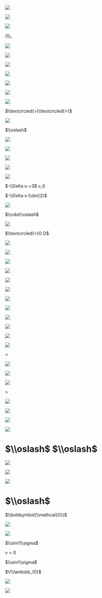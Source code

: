![](https://www.nta.go.jp/tmp/b1b6847a-fdae-4be2-992a-677d8ed09b85/images/368a7235cd441e4d147722bd781a0967e90ae279ac8cdbe39299bd9b79eab743.jpg)

![](https://www.nta.go.jp/tmp/b1b6847a-fdae-4be2-992a-677d8ed09b85/images/16d3bac3cddd68c21454bf42da0e8b5b654d95c8895431f2084ae6e3c6ff74e6.jpg)

![](https://www.nta.go.jp/tmp/b1b6847a-fdae-4be2-992a-677d8ed09b85/images/163e956ce92245e9fbe4f05468b67c626fbcf150083f15d09c9c234067d5c854.jpg)

$(1)。$

![](https://www.nta.go.jp/tmp/b1b6847a-fdae-4be2-992a-677d8ed09b85/images/216ed5c4c315d31a9b4d9333ed087db1e9a074eef2be89787e4508ffe5660a29.jpg)

![](https://www.nta.go.jp/tmp/b1b6847a-fdae-4be2-992a-677d8ed09b85/images/54000ee4def7bba07dc5ef8b258e70f7e812ce34fad90f59d47e762f10e931a6.jpg)

![](https://www.nta.go.jp/tmp/b1b6847a-fdae-4be2-992a-677d8ed09b85/images/2c52ae62651d6ad54f00729933b721c65c6a0b7e19e810ee743aca1b1eba9c8d.jpg)

![](https://www.nta.go.jp/tmp/b1b6847a-fdae-4be2-992a-677d8ed09b85/images/7396271d1ec234abd10ee0f834730525c9c167f2583ca5d20d974d7f6c10a35a.jpg)

![](https://www.nta.go.jp/tmp/b1b6847a-fdae-4be2-992a-677d8ed09b85/images/b535d68a60df0c11b9e7069ad393b5037309eb60bf3539ce7502827d80799111.jpg)

![](https://www.nta.go.jp/tmp/b1b6847a-fdae-4be2-992a-677d8ed09b85/images/a0e8f00029a23c6507bada037218d9fc3957278878996d5907e22322baae34d0.jpg)

![](https://www.nta.go.jp/tmp/b1b6847a-fdae-4be2-992a-677d8ed09b85/images/cf816f679cb443f888b77f043c59ac2a1d87279c0e303f5ff904e9d5a618cc12.jpg)

$\\textcircled{>}\\textcircled{>}$

![](https://www.nta.go.jp/tmp/b1b6847a-fdae-4be2-992a-677d8ed09b85/images/d99d7cb9adef646d5b1b7cc4b30fcb18b8ba967a8338b80cd6e4da81e1067751.jpg)

$\\oslash$

![](https://www.nta.go.jp/tmp/b1b6847a-fdae-4be2-992a-677d8ed09b85/images/11a0000b724b881f6a7e7eac731091f5a8d7d794af8ce2e02fa7894a4d8f3646.jpg)

![](https://www.nta.go.jp/tmp/b1b6847a-fdae-4be2-992a-677d8ed09b85/images/7ffd776fa017387be21f94bf8098f7040d406d122fb00cb6b2fcc8e012f4bb5e.jpg)

![](https://www.nta.go.jp/tmp/b1b6847a-fdae-4be2-992a-677d8ed09b85/images/3bfbc63e8ebf8f68e749a1203f8eb29e127b68054ada1b310e82d96d50a37423.jpg)

![](https://www.nta.go.jp/tmp/b1b6847a-fdae-4be2-992a-677d8ed09b85/images/0b4eacfa113e07fb513c9b8b7746ed22933626b1481380a6c2e3fc21c2a3f634.jpg)

![](https://www.nta.go.jp/tmp/b1b6847a-fdae-4be2-992a-677d8ed09b85/images/145dabca51cb382e464be0075082859f2a42b9b142d71371404b9992cdfde2b4.jpg)

$-\\Delta x-=3$ $v\_{0}$

$-\\Delta x-\\dot{2}$

![](https://www.nta.go.jp/tmp/b1b6847a-fdae-4be2-992a-677d8ed09b85/images/add1db63c786409e2328ddbbbacb7a2de244fc264285cadaa37d13479698af4c.jpg)

$\\cdot\\oslash$

![](https://www.nta.go.jp/tmp/b1b6847a-fdae-4be2-992a-677d8ed09b85/images/5d7719b8390c653614affa9079ff5828f499114c1bfc24d5045e53e226558869.jpg)

$\\textcircled{<}O D$

![](https://www.nta.go.jp/tmp/b1b6847a-fdae-4be2-992a-677d8ed09b85/images/2c54633ba13b398c6fabfdbaaa49c718d218790d529cdb849b8eb400531e475b.jpg)

![](https://www.nta.go.jp/tmp/b1b6847a-fdae-4be2-992a-677d8ed09b85/images/7125ac79e8080043885ff6a7db8625034f9c7b6c56178f3c8ca17ade23d9d87f.jpg)

![](https://www.nta.go.jp/tmp/b1b6847a-fdae-4be2-992a-677d8ed09b85/images/3826ddaaa586c70a7a9253020d9892646c7ab2b9325fcc0754d0e03052b22f8f.jpg)

![](https://www.nta.go.jp/tmp/b1b6847a-fdae-4be2-992a-677d8ed09b85/images/187b66e006313906e376c1af4d4e034770292454080fca04edc79455d8231083.jpg)

![](https://www.nta.go.jp/tmp/b1b6847a-fdae-4be2-992a-677d8ed09b85/images/9b82adbe09cb913b1f15cdab5a2bf616dc58a0ae2130a6a5c2f9ee7e15ff6154.jpg)

![](https://www.nta.go.jp/tmp/b1b6847a-fdae-4be2-992a-677d8ed09b85/images/4854c928c0910540655bf74ac2f1baa9a8094735075d2c2dc6c53af44afafd5a.jpg)

![](https://www.nta.go.jp/tmp/b1b6847a-fdae-4be2-992a-677d8ed09b85/images/e3e186b98353032d04687a98fd840685b47163f3ac26ef61e9fdc145b1adb673.jpg)

![](https://www.nta.go.jp/tmp/b1b6847a-fdae-4be2-992a-677d8ed09b85/images/b6c1b14fe04b9027621359a200e174eebff2318223ff17af5b2be460fb97b88a.jpg)

![](https://www.nta.go.jp/tmp/b1b6847a-fdae-4be2-992a-677d8ed09b85/images/99e152ff0b0a2827bccbf453ed81a5f0a9d003de3b0f524fb7e7f26083c3a244.jpg)

![](https://www.nta.go.jp/tmp/b1b6847a-fdae-4be2-992a-677d8ed09b85/images/8c2d00a7eb9e259aaed0b2ee1950b4e9313297acca9459a25b8de32e7bfc3b74.jpg)

![](https://www.nta.go.jp/tmp/b1b6847a-fdae-4be2-992a-677d8ed09b85/images/938fa0fc911f4c8602b82245ee8260843e18e803e371b44288caa898041667a0.jpg)

![](https://www.nta.go.jp/tmp/b1b6847a-fdae-4be2-992a-677d8ed09b85/images/42f3a92142b0c023f59c3d4228ced0313353f87bc9914dff03094a89bb5a4978.jpg)

$>$

![](https://www.nta.go.jp/tmp/b1b6847a-fdae-4be2-992a-677d8ed09b85/images/cc5a6545c51bcddee6c210f193d1cd3d3e8924d5443e95ecfd0206a3642ed12e.jpg)

![](https://www.nta.go.jp/tmp/b1b6847a-fdae-4be2-992a-677d8ed09b85/images/07a526e4d0d04d645ff3a6f50b74afc94222fcda0e8bb43be965c6de7cc6e8c4.jpg)

![](https://www.nta.go.jp/tmp/b1b6847a-fdae-4be2-992a-677d8ed09b85/images/71404ba9b440db387d07ba3bcb3371a3de6adabfa1d8d4a4652f5178b501476f.jpg)

$>$

![](https://www.nta.go.jp/tmp/b1b6847a-fdae-4be2-992a-677d8ed09b85/images/2982c2b9978ab817b64e49e1befeaa267453b8b0749cab48ab24afde407ceaa9.jpg)

![](https://www.nta.go.jp/tmp/b1b6847a-fdae-4be2-992a-677d8ed09b85/images/3d461a26ed3ac12d7b46d872307add71230c093e7d840d5225a3cadf97b9db00.jpg)

![](https://www.nta.go.jp/tmp/b1b6847a-fdae-4be2-992a-677d8ed09b85/images/8903f9fabc736e1743d6ad772912eff11152bef7b3cf1dfa266dad9ed00b8403.jpg)

![](https://www.nta.go.jp/tmp/b1b6847a-fdae-4be2-992a-677d8ed09b85/images/63dd990b5daecddee360c24025c980c2545603dfc9f686fb339e5949f01d5210.jpg)

# $\\oslash$ $\\oslash$

![](https://www.nta.go.jp/tmp/b1b6847a-fdae-4be2-992a-677d8ed09b85/images/d83d6354363fde7397d63616e72066602e382771831bb948331c922a7ae97906.jpg)

![](https://www.nta.go.jp/tmp/b1b6847a-fdae-4be2-992a-677d8ed09b85/images/8feb65c5f05ee6e9fea3bedc4c4ac30fca6e545e90d06a1aae1db7b5ceaa4030.jpg)

![](https://www.nta.go.jp/tmp/b1b6847a-fdae-4be2-992a-677d8ed09b85/images/1602e144a7c66664a5fb3c28b67e1ae0017996a1b84c5c0b6bb4aa41c9d839ab.jpg)

# $\\oslash$

$\\boldsymbol{\\mathcal{O}}$

![](https://www.nta.go.jp/tmp/b1b6847a-fdae-4be2-992a-677d8ed09b85/images/3ca89318d096dc9a104f590bd271ee4499089a30fc837fe2daed7b0e622f8ec6.jpg)

![](https://www.nta.go.jp/tmp/b1b6847a-fdae-4be2-992a-677d8ed09b85/images/2d7417d995b8b34a325f022fbb1d8996a929078496b6301cc3c107958a76153f.jpg)

$\\sim!!\\sigma$

$v>0$

$\\sim!\\sigma$

$V\\lambda\_{0}$

![](https://www.nta.go.jp/tmp/b1b6847a-fdae-4be2-992a-677d8ed09b85/images/f7ffbc0a1369fe402dd8bb972736bedef96e732d2fa06c1d5e17bdfe4dc83b68.jpg)

![](https://www.nta.go.jp/tmp/b1b6847a-fdae-4be2-992a-677d8ed09b85/images/8d447e7e82b521f572b5728425ad3fb70472f8538c32a25d24389b104281818f.jpg)